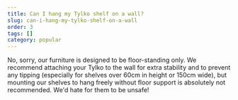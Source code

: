 ```yaml
---
title: Can I hang my Tylko shelf on a wall?
slug: can-i-hang-my-tylko-shelf-on-a-wall
order: 3
tags: []
category: popular
---
```


No, sorry, our furniture is designed to be floor-standing only. We recommend attaching your Tylko to the wall for extra stability and to prevent any tipping (especially for shelves over 60cm in height or 150cm wide), but mounting our shelves to hang freely without floor support is absolutely not recommended. We'd hate for them to be unsafe!
